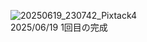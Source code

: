 ![20250619_230742_Pixtack4](https://github.com/user-attachments/assets/827dff62-bfb8-4817-b971-a125000bb7a9)<br>
2025/06/19 1回目の完成<br>
